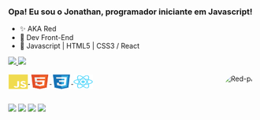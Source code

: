 ### Opa! Eu sou o Jonathan, programador iniciante em Javascript!

- ✨ AKA Red
- 🔭 Dev Front-End
- 🌱 Javascript | HTML5 | CSS3 / React

<div>
  <a href="https://github.com/Red0Dev">
  <img height="180em" src="https://github-readme-stats.vercel.app/api?username=Red0Dev&show_icons=true&theme=radical"/>
  <img height="180em" src="https://github-readme-stats.vercel.app/api/top-langs/?username=Red0Dev&layout=compact&theme=radical"/>
</div>

<div style="display: inline_block"><br>
  <img align="center" alt="Red-Js" height="30" width="40" src="https://raw.githubusercontent.com/devicons/devicon/master/icons/javascript/javascript-plain.svg">
  <img align="center" alt="Red-Ts" height="30" width="40"  src="https://raw.githubusercontent.com/devicons/devicon/master/icons/html5/html5-original.svg">
  <img align="center" alt="Red-CSS" height="30" width="40" src="https://raw.githubusercontent.com/devicons/devicon/master/icons/css3/css3-original.svg">
  <img align="center" alt="Red-REACT" height="30" width="40" src="https://raw.githubusercontent.com/devicons/devicon/master/icons/react/react-original.svg">
  <img align="right" alt="Red-pic" height="150" style="border-radius:50px;" 
 src="https://media.discordapp.net/attachments/810557060198563910/1072640932295487528/Helltaker_Icon.png?width=204&height=204">
</div>

##
 
<div> 
  <a href="https://codepen.io/Red0Dev" target="_blank"><img src="https://img.shields.io/badge/Codepen-000000?style=for-the-badge&logo=codepen&logoColor=white" target="_blank"></a>
    <a href="https://instagram.com/red0dev" target="_blank"><img src="https://img.shields.io/badge/-Instagram-%23E4405F?style=for-the-badge&logo=instagram&logoColor=white" target="_blank"></a>
  <a href="https://twitter.com/Red0Dev" target="_blank"><img src="https://img.shields.io/badge/Twitter-1DA1F2?style=for-the-badge&logo=twitter&logoColor=white" target="_blank"></a>
<a href="https://www.linkedin.com/in/jonathan-gabriel-034131265/" target="_blank"><img src="https://img.shields.io/badge/-LinkedIn-%230077B5?style=for-the-badge&logo=linkedin&logoColor=white" target="_blank"></a> 
  
</div>
